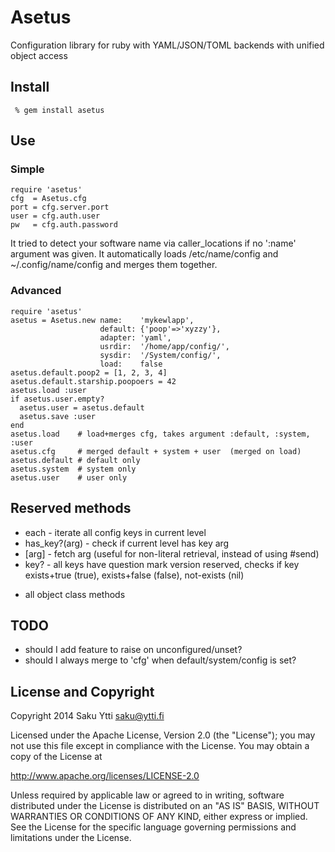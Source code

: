 # Asetus
Configuration library for ruby with YAML/JSON/TOML backends with unified object
access

## Install
```
 % gem install asetus
```

## Use
### Simple
```
require 'asetus'
cfg  = Asetus.cfg
port = cfg.server.port
user = cfg.auth.user
pw   = cfg.auth.password
```
It tried to detect your software name via caller_locations if no ':name'
argument was given.
It automatically loads /etc/name/config and ~/.config/name/config and merges
them together.

### Advanced
```
require 'asetus'
asetus = Asetus.new name:    'mykewlapp',
                    default: {'poop'=>'xyzzy'},
                    adapter: 'yaml',
                    usrdir:  '/home/app/config/',
                    sysdir:  '/System/config/',
                    load:    false
asetus.default.poop2 = [1, 2, 3, 4]
asetus.default.starship.poopoers = 42
asetus.load :user
if asetus.user.empty?
  asetus.user = asetus.default
  asetus.save :user
end
asetus.load    # load+merges cfg, takes argument :default, :system, :user
asetus.cfg     # merged default + system + user  (merged on load)
asetus.default # default only
asetus.system  # system only
asetus.user    # user only
```

## Reserved methods

* each           - iterate all config keys in current level
* has_key?(arg)  - check if current level has key arg
* [arg]          - fetch arg (useful for non-literal retrieval, instead of using #send)
* key?           - all keys have question mark version reserved, checks if key exists+true (true), exists+false (false), not-exists (nil)
+ all object class methods

## TODO

  * should I add feature to raise on unconfigured/unset?
  * should I always merge to 'cfg' when default/system/config is set?

## License and Copyright

Copyright 2014 Saku Ytti <saku@ytti.fi>

Licensed under the Apache License, Version 2.0 (the "License");
you may not use this file except in compliance with the License.
You may obtain a copy of the License at

  http://www.apache.org/licenses/LICENSE-2.0

Unless required by applicable law or agreed to in writing, software
distributed under the License is distributed on an "AS IS" BASIS,
WITHOUT WARRANTIES OR CONDITIONS OF ANY KIND, either express or implied.
See the License for the specific language governing permissions and
limitations under the License.
